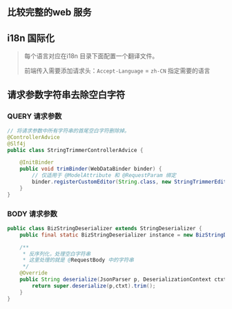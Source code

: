 



## 比较完整的web 服务

## i18n 国际化

> 每个语言对应在i18n 目录下面配置一个翻译文件。
>
> 前端传入需要添加请求头：`Accept-Language` = `zh-CN` 指定需要的语言
>
> 



## 请求参数字符串去除空白字符

### QUERY 请求参数

```java
// 将请求参数中所有字符串的首尾空白字符删除掉。
@ControllerAdvice
@Slf4j
public class StringTrimmerControllerAdvice {

    @InitBinder
    public void trimBinder(WebDataBinder binder) {
        // 仅适用于 @ModelAttribute 和 @RequestParam 绑定
        binder.registerCustomEditor(String.class, new StringTrimmerEditor(true));
    }
}
```



### BODY 请求参数

```java
public class BizStringDeserializer extends StringDeserializer {
    public final static BizStringDeserializer instance = new BizStringDeserializer();

    /**
     * 反序列化，处理空白字符串
     * 这里处理的就是 @RequestBody 中的字符串
     */
    @Override
    public String deserialize(JsonParser p, DeserializationContext ctxt) throws IOException {
        return super.deserialize(p,ctxt).trim();
    }
}
```





